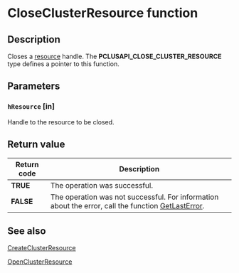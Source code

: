 # CloseClusterResource function

## Description

Closes a [resource](https://learn.microsoft.com/previous-versions/windows/desktop/mscs/resources) handle. The **PCLUSAPI_CLOSE_CLUSTER_RESOURCE** type defines a pointer to this function.

## Parameters

### `hResource` [in]

Handle to the resource to be closed.

## Return value

| Return code | Description |
| --- | --- |
| **TRUE** | The operation was successful. |
| **FALSE** | The operation was not successful. For information about the error, call the function [GetLastError](https://learn.microsoft.com/windows/desktop/api/errhandlingapi/nf-errhandlingapi-getlasterror). |

## See also

[CreateClusterResource](https://learn.microsoft.com/windows/desktop/api/clusapi/nf-clusapi-createclusterresource)

[OpenClusterResource](https://learn.microsoft.com/windows/desktop/api/clusapi/nf-clusapi-openclusterresource)
